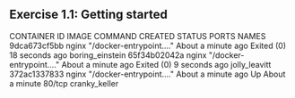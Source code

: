 ## Exercise 1.1: Getting started
CONTAINER ID   IMAGE     COMMAND                  CREATED              STATUS                      PORTS     NAMES
9dca673cf5bb   nginx     "/docker-entrypoint.…"   About a minute ago   Exited (0) 18 seconds ago             boring_einstein
65f34b02042a   nginx     "/docker-entrypoint.…"   About a minute ago   Exited (0) 9 seconds ago              jolly_leavitt
372ac1337833   nginx     "/docker-entrypoint.…"   About a minute ago   Up About a minute           80/tcp    cranky_keller

